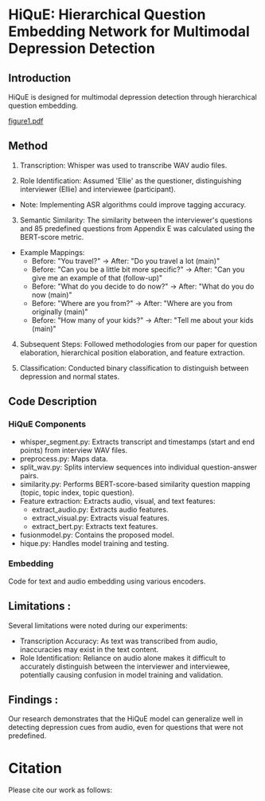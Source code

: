 # HiQuE: Hierarchical Question Embedding Network for Multimodal Depression Detection



## Introduction 

HiQuE is designed for multimodal depression detection through hierarchical question embedding.

[figure1.pdf](https://github.com/user-attachments/files/16397830/figure1.pdf)

## Method

1. Transcription: Whisper was used to transcribe WAV audio files.

2. Role Identification: Assumed 'Ellie' as the questioner, distinguishing interviewer (Ellie) and interviewee (participant).

  - Note: Implementing ASR algorithms could improve tagging accuracy.

3. Semantic Similarity: The similarity between the interviewer's questions and 85 predefined questions from Appendix E was calculated using the BERT-score metric.

  - Example Mappings:
    - Before: "You travel?" -> After: "Do you travel a lot (main)"
    - Before: "Can you be a little bit more specific?" -> After: "Can you give me an example of that (follow-up)"
    - Before: "What do you decide to do now?" -> After: "What do you do now (main)"
    - Before: "Where are you from?" -> After: "Where are you from originally (main)"
    - Before: "How many of your kids?" -> After: "Tell me about your kids (main)"
    
4. Subsequent Steps: Followed methodologies from our paper for question elaboration, hierarchical position elaboration, and feature extraction.

5. Classification: Conducted binary classification to distinguish between depression and normal states.

## Code Description

### HiQuE Components

- whisper_segment.py: Extracts transcript and timestamps (start and end points) from interview WAV files.
- preprocess.py: Maps data.
- split_wav.py: Splits interview sequences into individual question-answer pairs.
- similarity.py: Performs BERT-score-based similarity question mapping (topic, topic index, topic question).
- Feature extraction: Extracts audio, visual, and text features:
  - extract_audio.py: Extracts audio features.
  - extract_visual.py: Extracts visual features.
  - extract_bert.py: Extracts text features.
- fusionmodel.py: Contains the proposed model.
- hique.py: Handles model training and testing.

### Embedding 

Code for text and audio embedding using various encoders.


## Limitations : 
Several limitations were noted during our experiments:

- Transcription Accuracy: As text was transcribed from audio, inaccuracies may exist in the text content.
- Role Identification: Reliance on audio alone makes it difficult to accurately distinguish between the interviewer and interviewee, potentially causing confusion in model training and validation.

## Findings : 
Our research demonstrates that the HiQuE model can generalize well in detecting depression cues from audio, even for questions that were not predefined.


# Citation 
Please cite our work as follows:

